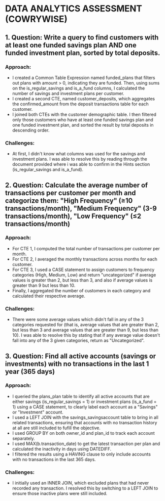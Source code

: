 # DATA ANALYTICS ASSESSMENT (COWRYWISE)

## 1. Question: Write a query to find customers with at least one funded savings plan AND one funded investment plan, sorted by total deposits.
### Approach:
- I created a Common Table Expression named funded_plans that filters out plans with amount > 0, indicating they are funded. Then, using sums on the is_regular_savings and is_a_fund columns, I calculated the number of savings and investment plans per customer.
- I created a second CTE, named customer_deposits, which aggregates the confirmed_amount from the deposit transactions table for each customer.
- I joined both CTEs with the customer demographic table. I then filtered only those customers who have at least one funded savings plan and one funded investment plan, and sorted the result by total deposits in descending order.

### Challenges:
- At first, I didn't know what columns was used for the savings and investment plans. I was able to resolve this by reading through the document provided where i was able to confirm in the Hints section (is_regular_savings and is_a_fund).

  

## 2. Question: Calculate the average number of transactions per customer per month and categorize them: "High Frequency" (≥10 transactions/month), "Medium Frequency" (3-9 transactions/month), "Low Frequency" (≤2 transactions/month)
### Approach:
- For CTE 1, I computed the total number of transactions per customer per month.
- For CTE 2, I averaged the monthly transactions across months for each customer.
- For CTE 3, I used a CASE statement to assign customers to frequency categories (High, Medium, Low) and return "uncategorized" if average values is greater than 2, but less than 3, and also if average values is greater than 9 but less than 10.
- Finally, I aggregated the number of customers in each category and calculated their respective average.

### Challenges:
- There were some average values which didn't fall in any of the 3 categories requested for (that is, average values that are greater than 2, but less than 3 and average values that are greater than 9, but less than 10). I was able to resolve this by stating that if any average value doesn't fall into any of the 3 given categories, return as "Uncategorized".


## 3. Question: Find all active accounts (savings or investments) with no transactions in the last 1 year (365 days)
### Approach:
- I queried the plans_plan table to identify all active accounts that are either savings (is_regular_savings = 1) or investment plans (is_a_fund = 1) using a CASE statement, to clearly label each account as a "Savings" or "Investment" account.
- I used a LEFT JOIN with the savings_savingsaccount table to bring in all related transactions, ensuring that accounts with no transaction history at all are still included to fufill the objective.
- I used GROUP BY on both owner_id and plan_id to track each account separately.
- I used MAX(b.transaction_date) to get the latest transaction per plan and calculated the inactivity in days using DATEDIFF.
- I filtered the results using a HAVING clause to only include accounts with no transactions in the last 365 days.

### Challenges:
- I initially used an INNER JOIN, which excluded plans that had never recorded any transaction. I resolved this by switching to a LEFT JOIN to ensure those inactive plans were still included.
